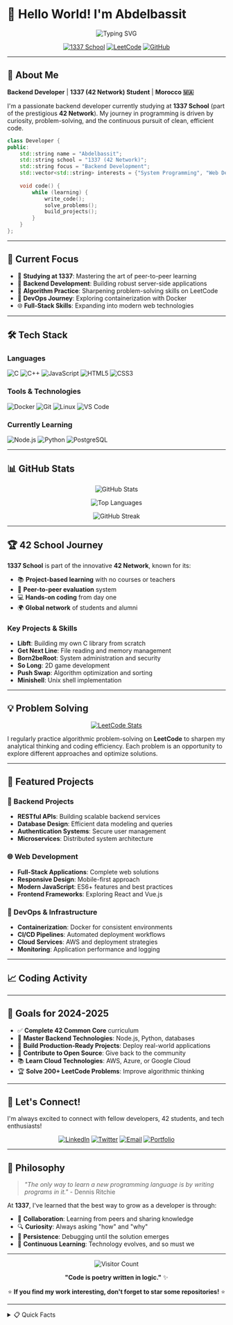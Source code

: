 # 👋 Hello World! I'm Abdelbassit

<div align="center">
  
![Typing SVG](https://readme-typing-svg.demolab.com?font=Fira+Code&weight=600&size=28&duration=4000&pause=1000&color=00D4FF&center=true&vCenter=true&width=600&lines=Backend+Developer+%F0%9F%92%BB;42+Network+Student+%F0%9F%8E%93;Problem+Solver+%F0%9F%A7%A9;Code+Enthusiast+%F0%9F%9A%80)

[![1337 School](https://img.shields.io/badge/1337_School-000000?style=for-the-badge&logo=42&logoColor=white)](https://1337.ma/)
[![LeetCode](https://img.shields.io/badge/LeetCode-FFA116?style=for-the-badge&logo=leetcode&logoColor=white)](https://leetcode.com/abdelbassat_00)
[![GitHub](https://img.shields.io/badge/GitHub-181717?style=for-the-badge&logo=github&logoColor=white)](https://github.com/Xylar-99)

</div>

---

## 🚀 About Me

**Backend Developer** | **1337 (42 Network) Student** | **Morocco 🇲🇦**

I'm a passionate backend developer currently studying at **1337 School** (part of the prestigious **42 Network**). My journey in programming is driven by curiosity, problem-solving, and the continuous pursuit of clean, efficient code.

```cpp
class Developer {
public:
    std::string name = "Abdelbassit";
    std::string school = "1337 (42 Network)";
    std::string focus = "Backend Development";
    std::vector<std::string> interests = {"System Programming", "Web Development", "DevOps"};
    
    void code() {
        while (learning) {
            write_code();
            solve_problems();
            build_projects();
        }
    }
};
```

---

## 🎯 Current Focus

- 🏫 **Studying at 1337**: Mastering the art of peer-to-peer learning
- 💼 **Backend Development**: Building robust server-side applications
- 🧠 **Algorithm Practice**: Sharpening problem-solving skills on LeetCode
- 🐳 **DevOps Journey**: Exploring containerization with Docker
- 🌐 **Full-Stack Skills**: Expanding into modern web technologies

---

## 🛠️ Tech Stack

### Languages
![C](https://img.shields.io/badge/C-00599C?style=for-the-badge&logo=c&logoColor=white)
![C++](https://img.shields.io/badge/C++-00599C?style=for-the-badge&logo=c%2B%2B&logoColor=white)
![JavaScript](https://img.shields.io/badge/JavaScript-F7DF1E?style=for-the-badge&logo=javascript&logoColor=black)
![HTML5](https://img.shields.io/badge/HTML5-E34F26?style=for-the-badge&logo=html5&logoColor=white)
![CSS3](https://img.shields.io/badge/CSS3-1572B6?style=for-the-badge&logo=css3&logoColor=white)

### Tools & Technologies
![Docker](https://img.shields.io/badge/Docker-2496ED?style=for-the-badge&logo=docker&logoColor=white)
![Git](https://img.shields.io/badge/Git-F05032?style=for-the-badge&logo=git&logoColor=white)
![Linux](https://img.shields.io/badge/Linux-FCC624?style=for-the-badge&logo=linux&logoColor=black)
![VS Code](https://img.shields.io/badge/VS%20Code-007ACC?style=for-the-badge&logo=visual-studio-code&logoColor=white)

### Currently Learning
![Node.js](https://img.shields.io/badge/Node.js-339933?style=for-the-badge&logo=nodedotjs&logoColor=white)
![Python](https://img.shields.io/badge/Python-3776AB?style=for-the-badge&logo=python&logoColor=white)
![PostgreSQL](https://img.shields.io/badge/PostgreSQL-316192?style=for-the-badge&logo=postgresql&logoColor=white)

---

## 📊 GitHub Stats

<div align="center">
  
![GitHub Stats](https://github-readme-stats.vercel.app/api?username=Xylar-99&show_icons=true&theme=tokyonight&hide_border=true&count_private=true)

![Top Languages](https://github-readme-stats.vercel.app/api/top-langs/?username=Xylar-99&layout=compact&theme=tokyonight&hide_border=true)

![GitHub Streak](https://github-readme-streak-stats.herokuapp.com/?user=Xylar-99&theme=tokyonight&hide_border=true)

</div>

---

## 🏆 42 School Journey

**1337 School** is part of the innovative **42 Network**, known for its:
- 📚 **Project-based learning** with no courses or teachers
- 🤝 **Peer-to-peer evaluation** system
- 💻 **Hands-on coding** from day one
- 🌍 **Global network** of students and alumni

### Key Projects & Skills
- **Libft**: Building my own C library from scratch
- **Get Next Line**: File reading and memory management
- **Born2beRoot**: System administration and security
- **So Long**: 2D game development
- **Push Swap**: Algorithm optimization and sorting
- **Minishell**: Unix shell implementation

---

## 💡 Problem Solving

<div align="center">

[![LeetCode Stats](https://leetcode-badge-sage.vercel.app/abdelbassat_00?theme=dark)](https://leetcode.com/abdelbassat_00)

</div>

I regularly practice algorithmic problem-solving on **LeetCode** to sharpen my analytical thinking and coding efficiency. Each problem is an opportunity to explore different approaches and optimize solutions.

---

## 🌟 Featured Projects

### 🔧 Backend Projects
- **RESTful APIs**: Building scalable backend services
- **Database Design**: Efficient data modeling and queries
- **Authentication Systems**: Secure user management
- **Microservices**: Distributed system architecture

### 🌐 Web Development
- **Full-Stack Applications**: Complete web solutions
- **Responsive Design**: Mobile-first approach
- **Modern JavaScript**: ES6+ features and best practices
- **Frontend Frameworks**: Exploring React and Vue.js

### 🐳 DevOps & Infrastructure
- **Containerization**: Docker for consistent environments
- **CI/CD Pipelines**: Automated deployment workflows
- **Cloud Services**: AWS and deployment strategies
- **Monitoring**: Application performance and logging

---

## 📈 Coding Activity

<!--START_SECTION:waka-->
<!--END_SECTION:waka-->

---

## 🎯 Goals for 2024-2025

- ✅ **Complete 42 Common Core** curriculum
- 🎯 **Master Backend Technologies**: Node.js, Python, databases
- 🚀 **Build Production-Ready Projects**: Deploy real-world applications
- 🤝 **Contribute to Open Source**: Give back to the community
- 📚 **Learn Cloud Technologies**: AWS, Azure, or Google Cloud
- 🏆 **Solve 200+ LeetCode Problems**: Improve algorithmic thinking

---

## 🤝 Let's Connect!

I'm always excited to connect with fellow developers, 42 students, and tech enthusiasts!

<div align="center">

[![LinkedIn](https://img.shields.io/badge/LinkedIn-0A66C2?style=for-the-badge&logo=linkedin&logoColor=white)](https://linkedin.com/in/yourprofile)
[![Twitter](https://img.shields.io/badge/Twitter-1DA1F2?style=for-the-badge&logo=twitter&logoColor=white)](https://twitter.com/yourhandle)
[![Email](https://img.shields.io/badge/Email-EA4335?style=for-the-badge&logo=gmail&logoColor=white)](mailto:your.email@example.com)
[![Portfolio](https://img.shields.io/badge/Portfolio-FF5722?style=for-the-badge&logo=firefox&logoColor=white)](https://yourportfolio.com)

</div>

---

## 💭 Philosophy

> *"The only way to learn a new programming language is by writing programs in it."* - Dennis Ritchie

At **1337**, I've learned that the best way to grow as a developer is through:
- 🤝 **Collaboration**: Learning from peers and sharing knowledge
- 🔍 **Curiosity**: Always asking "how" and "why"
- 💪 **Persistence**: Debugging until the solution emerges
- 📖 **Continuous Learning**: Technology evolves, and so must we

---

<div align="center">

![Visitor Count](https://visitor-badge.laobi.icu/badge?page_id=Xylar-99.Xylar-99)

**"Code is poetry written in logic."** ✨

⭐ **If you find my work interesting, don't forget to star some repositories!** ⭐

</div>

---

<details>
<summary>📋 Quick Facts</summary>
<br>

- 🎓 **Education**: 1337 School (42 Network)
- 🌍 **Location**: Morocco
- 💻 **Primary Languages**: C, C++, JavaScript
- 🎯 **Focus**: Backend Development
- 🏆 **LeetCode**: Active problem solver
- 🚀 **Always**: Learning something new

</details>
